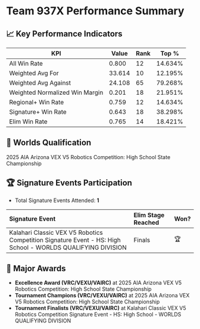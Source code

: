 # Team 937X Performance Summary

## 📈 Key Performance Indicators
| KPI | Value | Rank | Top % |
| --- | ----- | ---- | ----- |
| All Win Rate | 0.800 | 12 | 14.634% |
| Weighted Avg For | 33.614 | 10 | 12.195% |
| Weighted Avg Against | 24.108 | 65 | 79.268% |
| Weighted Normalized Win Margin | 0.201 | 18 | 21.951% |
| Regional+ Win Rate | 0.759 | 12 | 14.634% |
| Signature+ Win Rate | 0.643 | 18 | 38.298% |
| Elim Win Rate | 0.765 | 14 | 18.421% |


## 🎯 Worlds Qualification
2025 AIA Arizona VEX V5 Robotics Competition: High School State Championship

## 🏆 Signature Events Participation
- Total Signature Events Attended: **1**

| Signature Event | Elim Stage Reached | Won? |
|:----------------|:-------------------|:----|
| Kalahari Classic VEX V5 Robotics Competition Signature Event - HS: High School - WORLDS QUALIFYING DIVISION | Finals | 🏆 |


## 🥇 Major Awards
- **Excellence Award (VRC/VEXU/VAIRC)** at 2025 AIA Arizona VEX V5 Robotics Competition: High School State Championship
- **Tournament Champions (VRC/VEXU/VAIRC)** at 2025 AIA Arizona VEX V5 Robotics Competition: High School State Championship
- **Tournament Finalists (VRC/VEXU/VAIRC)** at Kalahari Classic VEX V5 Robotics Competition Signature Event - HS: High School - WORLDS QUALIFYING DIVISION


